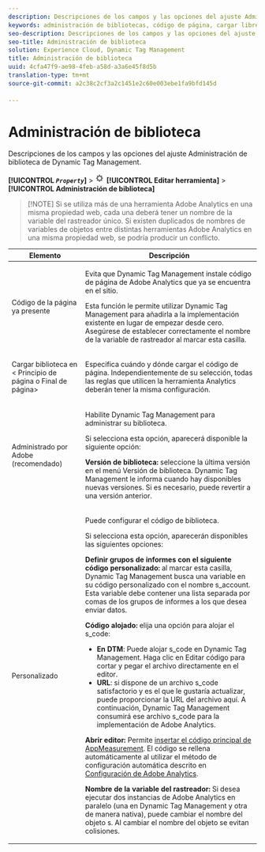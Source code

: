 ```yaml
---
description: Descripciones de los campos y las opciones del ajuste Administración de biblioteca de Dynamic Tag Management.
keywords: administración de bibliotecas, código de página, cargar librería en, administrado por adobe, personalizado, código alojado, s_code alojado
seo-description: Descripciones de los campos y las opciones del ajuste Administración de biblioteca de Dynamic Tag Management.
seo-title: Administración de biblioteca
solution: Experience Cloud, Dynamic Tag Management
title: Administración de biblioteca
uuid: 4cfa47f9-ae98-4feb-a58d-a3a6e45f8d5b
translation-type: tm+mt
source-git-commit: a2c38c2cf3a2c1451e2c60e003ebe1fa9bfd145d

---
```



# Administración de biblioteca

Descripciones de los campos y las opciones del ajuste Administración de biblioteca de Dynamic Tag Management.

**[!UICONTROL *`Property`*]** &gt; ![](assets/settings_gear.png) **[!UICONTROL Editar herramienta]** &gt; **[!UICONTROL Administración de biblioteca]**

> [!NOTE] Si se utiliza más de una herramienta Adobe Analytics en una misma propiedad web, cada una deberá tener un nombre de la variable del rastreador único. Si existen duplicados de nombres de variables de objetos entre distintas herramientas Adobe Analytics en una misma propiedad web, se podría producir un conflicto.

<table id="table_2758C770C91B4025AD74009B360D71F7"> 
 <thead> 
  <tr> 
   <th colname="col1" class="entry"> Elemento </th> 
   <th colname="col2" class="entry"> Descripción </th> 
  </tr> 
 </thead>
 <tbody> 
  <tr> 
   <td colname="col1"> <p>Código de la página ya presente </p> </td> 
   <td colname="col2"> <p> Evita que Dynamic Tag Management instale código de página de <span class="keyword">Adobe Analytics</span> que ya se encuentra en el sitio. </p> <p>Esta función le permite utilizar Dynamic Tag Management para añadirla a la implementación existente en lugar de empezar desde cero. Asegúrese de establecer correctamente el nombre de la variable de rastreador al marcar esta casilla. </p> </td> 
  </tr> 
  <tr> 
   <td colname="col1"> <p>Cargar biblioteca en &lt;<span class="term"> Principio de página</span> o <span class="term">Final de página</span>&gt; </p> </td> 
   <td colname="col2"> <p>Especifica cuándo y dónde cargar el código de página. Independientemente de su selección, todas las reglas que utilicen la herramienta Analytics deberán tener la misma configuración. </p> </td> 
  </tr> 
  <tr> 
   <td colname="col1"> <p>Administrado por Adobe (recomendado) </p> </td> 
   <td colname="col2"> <p>Habilite Dynamic Tag Management para administrar su biblioteca. </p> <p>Si selecciona esta opción, aparecerá disponible la siguiente opción: </p> <p> <b>Versión de biblioteca:</b> seleccione la última versión en el menú <span class="wintitle">Versión de biblioteca</span>. Dynamic Tag Management le informa cuando hay disponibles nuevas versiones. Si es necesario, puede revertir a una versión anterior. </p> </td> 
  </tr> 
  <tr> 
   <td colname="col1"> <p> Personalizado </p> </td> 
   <td colname="col2"> <p>Puede configurar el código de biblioteca. </p> <p>Si selecciona esta opción, aparecerán disponibles las siguientes opciones: </p> <p> <b>Definir grupos de informes con el siguiente código personalizado:</b> al marcar esta casilla, Dynamic Tag Management busca una variable en su código personalizado con el nombre <span class="varname"> s_account</span>. Esta variable debe contener una lista separada por comas de los grupos de informes a los que desea enviar datos. </p> <p> <b>Código alojado:</b> elija una opción para alojar el <span class="filepath">s_code</span>: </p> 
    <ul id="ul_FC395283365A4BBAA8A5FE5871D16EC6"> 
     <li id="li_36D733C533CE40F1868309130551D4DE"> <b>En DTM</b>: Puede alojar <span class="filepath">s_code</span> en Dynamic Tag Management. Haga clic en <span class="uicontrol">Editar código</span> para cortar y pegar el archivo directamente en el editor. </li> 
     <li id="li_A64734C66D254079A5E16DC8DBEDA3F6"> <b>URL</b>: si dispone de un archivo <span class="filepath">s_code</span> satisfactorio y es el que le gustaría actualizar, puede proporcionar la URL del archivo aquí. A continuación, Dynamic Tag Management consumirá ese archivo <span class="filepath">s_code</span> para la implementación de <span class="keyword">Adobe Analytics</span>. </li> 
    </ul> <p> <b>Abrir editor: </b>Permite <a href="../../../implement/c-implement-with-dtm/c-aa-tool/t-appmeasurement-code.md#task_068D72664B2743359A64ADB8692D3658" format="dita" scope="local"> insertar el código principal de AppMeasurement</a>. El código se rellena automáticamente al utilizar el método de configuración automática descrito en <a href="../../../implement/c-implement-with-dtm/c-aa-tool/analytics-dtm.md#concept_FBA6679A0B79490F8296437F11E5E4F8" format="dita" scope="local">Configuración de Adobe Analytics</a>. </p> <p> <b>Nombre de la variable del rastreador:</b> Si desea ejecutar dos instancias de <span class="keyword">Adobe Analytics</span> en paralelo (una en Dynamic Tag Management y otra de manera nativa), puede cambiar el nombre del objeto<span class="term"> s</span>. Al cambiar el nombre del objeto se evitan colisiones. </p> </td> 
  </tr> 
 </tbody> 
</table>

